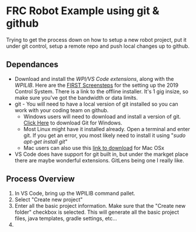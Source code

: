 # FRC Robot Example using git & github

Trying to get the process down on how to setup a new robot project, put it under git control, setup a remote repo and push local changes up to github.

## Dependances 
* Download and install the *WPI/VS Code extensions*, along with the *WPILIB*. Here are the [FIRST Screensteps](http://wpilib.screenstepslive.com/s/currentCS/m/getting_started) for the setting up the 2019 Control System. There is a link to the offline installer. It's 1 gig insize, so make sure you've got the bandwidth or data limits.
* git - You will need to have a local version of git installed so you can work with your coding team on github.
    * Windows users will need to download and install a version of git. [Click Here](https://git-scm.com/downloads) to download Git for Windows.  
    * Most Linux might have it installed already.  Open a terminal and enter git.  If you get an error, you most likely need to install it using "*sudo apt-get install git*"
    * Mac users can also use this [link to download](https://git-scm.com/downloads) for Mac OSx
* VS Code does have support for git built in, but under the markget place there are maybe wonderful extensions. GitLens being one I really like.

## Process Overview
1. In VS Code, bring up the WPILIB command pallet. 
2. Select "Create new project"
3. Enter all the basic project information. Make sure that the "Create new folder" checkbox is selected.  This will generate all the basic project files, java templates, gradle settings, etc...
4. 